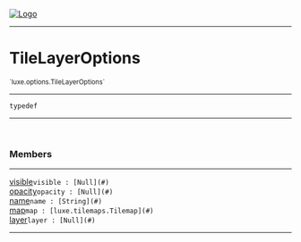 
[![Logo](../../../images/logo.png)](../../../api/index.html)

---



<h1>TileLayerOptions</h1>
<small>`luxe.options.TileLayerOptions`</small>



---

`typedef`

---

&nbsp;
&nbsp;



<h3>Members</h3> <hr/><span class="member apipage">
                <a name="visible"><a class="lift" href="#visible">visible</a></a><code class="signature apipage">visible : [Null](#)</code><br/></span>
            <span class="small_desc_flat"></span><span class="member apipage">
                <a name="opacity"><a class="lift" href="#opacity">opacity</a></a><code class="signature apipage">opacity : [Null](#)</code><br/></span>
            <span class="small_desc_flat"></span><span class="member apipage">
                <a name="name"><a class="lift" href="#name">name</a></a><code class="signature apipage">name : [String](#)</code><br/></span>
            <span class="small_desc_flat"></span><span class="member apipage">
                <a name="map"><a class="lift" href="#map">map</a></a><code class="signature apipage">map : [luxe.tilemaps.Tilemap](#)</code><br/></span>
            <span class="small_desc_flat"></span><span class="member apipage">
                <a name="layer"><a class="lift" href="#layer">layer</a></a><code class="signature apipage">layer : [Null](#)</code><br/></span>
            <span class="small_desc_flat"></span>







---

&nbsp;
&nbsp;
&nbsp;
&nbsp;